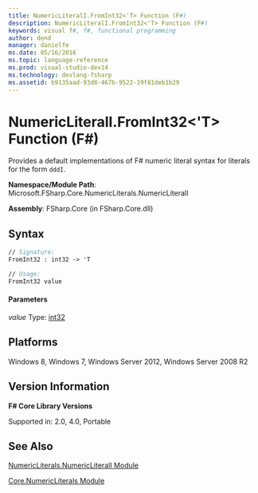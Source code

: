 ```yaml
---
title: NumericLiteralI.FromInt32<'T> Function (F#)
description: NumericLiteralI.FromInt32<'T> Function (F#)
keywords: visual f#, f#, functional programming
author: dend
manager: danielfe
ms.date: 05/16/2016
ms.topic: language-reference
ms.prod: visual-studio-dev14
ms.technology: devlang-fsharp
ms.assetid: b9135aad-93d8-467b-9522-19f81deb1b29
---
```


# NumericLiteralI.FromInt32<'T> Function (F#)

Provides a default implementations of F# numeric literal syntax for literals for the form `dddI`.

**Namespace/Module Path**: Microsoft.FSharp.Core.NumericLiterals.NumericLiteralI

**Assembly**: FSharp.Core (in FSharp.Core.dll)


## Syntax

```fsharp
// Signature:
FromInt32 : int32 -> 'T

// Usage:
FromInt32 value
```

#### Parameters
*value*
Type: [int32](https://msdn.microsoft.com/library/6ab0ea34-03db-4874-a265-bef9c64f8eff)


## Platforms
Windows 8, Windows 7, Windows Server 2012, Windows Server 2008 R2


## Version Information
**F# Core Library Versions**

Supported in: 2.0, 4.0, Portable

## See Also
[NumericLiterals.NumericLiteralI Module](NumericLiterals.NumericLiteralI-Module-%5BFSharp%5D.md)

[Core.NumericLiterals Module](Core.NumericLiterals-Module-%5BFSharp%5D.md)
